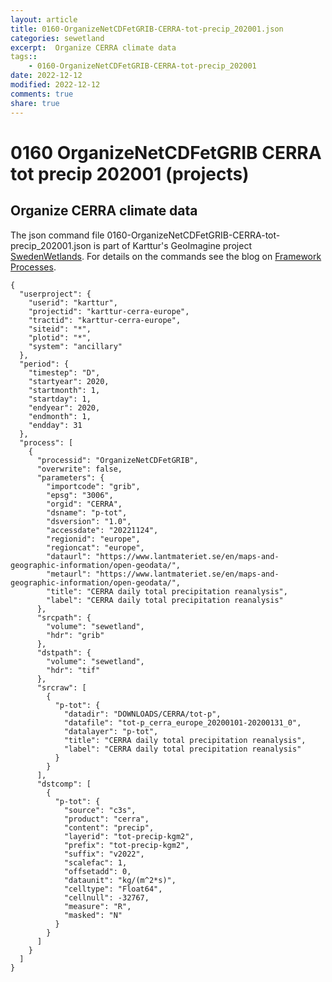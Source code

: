 ```yaml
---
layout: article
title: 0160-OrganizeNetCDFetGRIB-CERRA-tot-precip_202001.json
categories: sewetland
excerpt:  Organize CERRA climate data 
tags:: 
    - 0160-OrganizeNetCDFetGRIB-CERRA-tot-precip_202001
date: 2022-12-12
modified: 2022-12-12
comments: true
share: true
---
```


# 0160 OrganizeNetCDFetGRIB CERRA tot precip 202001 (projects)

##  Organize CERRA climate data 

The json command file <span class='file'>0160-OrganizeNetCDFetGRIB-CERRA-tot-precip_202001.json</span> is part of Karttur's GeoImagine project [<span class='project'>SwedenWetlands</span>](https://karttur.github.io/geoimagine03-proj-wetland-se/index.html). For details on the commands see the blog on [Framework Processes](https://karttur.github.io/geoimagine03-docs-procpack/).

```
{
  "userproject": {
    "userid": "karttur",
    "projectid": "karttur-cerra-europe",
    "tractid": "karttur-cerra-europe",
    "siteid": "*",
    "plotid": "*",
    "system": "ancillary"
  },
  "period": {
    "timestep": "D",
    "startyear": 2020,
    "startmonth": 1,
    "startday": 1,
    "endyear": 2020,
    "endmonth": 1,
    "endday": 31
  },
  "process": [
    {
      "processid": "OrganizeNetCDFetGRIB",
      "overwrite": false,
      "parameters": {
        "importcode": "grib",
        "epsg": "3006",
        "orgid": "CERRA",
        "dsname": "p-tot",
        "dsversion": "1.0",
        "accessdate": "20221124",
        "regionid": "europe",
        "regioncat": "europe",
        "dataurl": "https://www.lantmateriet.se/en/maps-and-geographic-information/open-geodata/",
        "metaurl": "https://www.lantmateriet.se/en/maps-and-geographic-information/open-geodata/",
        "title": "CERRA daily total precipitation reanalysis",
        "label": "CERRA daily total precipitation reanalysis"
      },
      "srcpath": {
        "volume": "sewetland",
        "hdr": "grib"
      },
      "dstpath": {
        "volume": "sewetland",
        "hdr": "tif"
      },
      "srcraw": [
        {
          "p-tot": {
            "datadir": "DOWNLOADS/CERRA/tot-p",
            "datafile": "tot-p_cerra_europe_20200101-20200131_0",
            "datalayer": "p-tot",
            "title": "CERRA daily total precipitation reanalysis",
            "label": "CERRA daily total precipitation reanalysis"
          }
        }
      ],
      "dstcomp": [
        {
          "p-tot": {
            "source": "c3s",
            "product": "cerra",
            "content": "precip",
            "layerid": "tot-precip-kgm2",
            "prefix": "tot-precip-kgm2",
            "suffix": "v2022",
            "scalefac": 1,
            "offsetadd": 0,
            "dataunit": "kg/(m^2*s)",
            "celltype": "Float64",
            "cellnull": -32767,
            "measure": "R",
            "masked": "N"
          }
        }
      ]
    }
  ]
}
```
